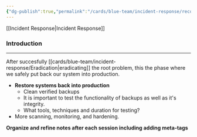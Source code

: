 ```yaml
---
{"dg-publish":true,"permalink":"/cards/blue-team/incident-response/recovery/"}
---
```


[[Incident Response\|Incident Response]]
### Introduction
---
After succesfully [[cards/blue-team/incident-response/Eradication\|eradicating]] the root problem, this the phase where we safely put back our system into production.

- **Restore systems back into production**
	- Clean verified backups
	- It is important to test the functionality of backups as well as it's integrity.
	- What tools, techniques and duration for testing?
- More scanning, monitoring, and hardening.


**Organize and refine notes after each session including adding meta-tags**

